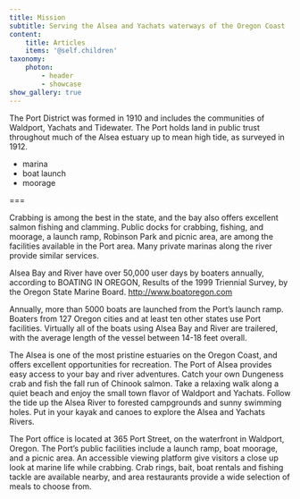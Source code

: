 ```yaml
---
title: Mission
subtitle: Serving the Alsea and Yachats waterways of the Oregon Coast
content:
    title: Articles
    items: '@self.children'
taxonomy:
    photon:
        - header
        - showcase
show_gallery: true
---
```


The Port District was formed in 1910 and includes the communities of Waldport, Yachats and Tidewater. The Port holds land in public trust throughout much of the Alsea estuary up to mean high tide, as surveyed in 1912.

- marina
- boat launch
- moorage

===

Crabbing is among the best in the state, and the bay also offers excellent salmon fishing and clamming.   Public docks for crabbing, fishing, and moorage, a launch ramp, Robinson Park and picnic area, are among the facilities available in the Port area.  Many private marinas along the river provide similar services.

Alsea Bay and River have over 50,000 user days by boaters annually, according to BOATING IN OREGON, Results of the 1999 Triennial Survey, by the Oregon State Marine Board.  http://www.boatoregon.com

Annually, more than 5000 boats are launched from the Port’s launch ramp.  Boaters from 127 Oregon cities and at least ten other states use Port facilities. Virtually all of the boats using Alsea Bay and River are trailered, with the average length of the vessel between 14-18 feet overall.

The Alsea is one of the most pristine estuaries on the Oregon Coast, and offers excellent opportunities for recreation. The Port of Alsea provides easy access to your bay and river adventures. Catch your own Dungeness crab and fish the fall run of Chinook salmon. Take a relaxing walk along a quiet beach and enjoy the small town flavor of Waldport and Yachats. Follow the tide up the Alsea River to forested campgrounds and sunny swimming holes.  Put in your kayak and canoes to explore the Alsea and Yachats Rivers.

The Port office is located at 365 Port Street, on the waterfront in Waldport, Oregon.  The Port’s public facilities include a launch ramp, boat moorage, and a picnic area. An accessible viewing platform give visitors a close up look at marine life while crabbing. Crab rings, bait, boat rentals and fishing tackle are available nearby, and area restaurants provide a wide selection of meals to choose from.
